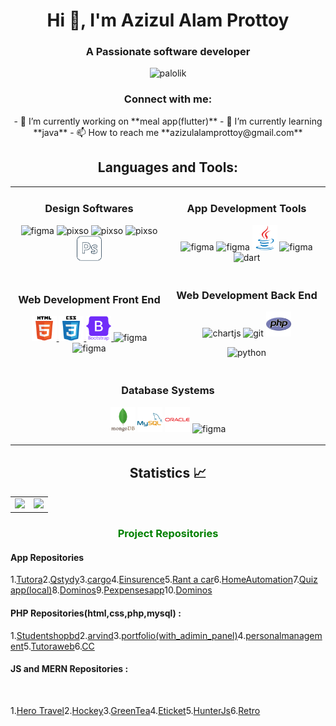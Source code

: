<h1 align="center">Hi 👋, I'm Azizul Alam Prottoy</h1>
<h3 align="center">A Passionate software developer</h3>
<p  align="center"> <img src="https://komarev.com/ghpvc/?username=palolik&label=Profile%20views&color=0e75b6&style=flat" alt="palolik" /> </p>
<h3 align="center">Connect with me:</h3>
<p align="center"> 
- 🔭 I’m currently working on **meal app(flutter)**
- 🌱 I’m currently learning **java**
- 📫 How to reach me **azizulalamprottoy@gmail.com**
</p>
<h2 align="center">Languages and Tools:</h2>
<table align="center"  width="100%">    
<tr><td  width="50%">
    <p   align="center">
    <h3  align="center">Design Softwares</h3>
    <div align="center">
    <a><img src="https://www.vectorlogo.zone/logos/figma/figma-icon.svg" alt="figma" width="40" height="40" /> </a>
    <a><img src="https://cms.pixso.net/images/download/px-logo.png" alt="pixso" width="40" height="40" /> </a>
    <a><img src="https://www.vectorlogo.zone/logos/adobe_illustrator/adobe_illustrator-icon.svg" alt="pixso" width="40" height="40" /> </a>
    <a><img src="https://seeklogo.com/images/A/adobe-xd-logo-64364E3A24-seeklogo.com.png" alt="pixso" width="40" height="40" /> </a>
  <a > <img src="https://raw.githubusercontent.com/devicons/devicon/master/icons/photoshop/photoshop-line.svg" alt="photoshop" width="40" height="40" /></a>            
</div>
</p>
</td><td  width="50%">
    <p   align="center">
    <h3 align="center">App Development Tools</h3>
    <div align="center">
    <a><img src="https://upload.wikimedia.org/wikipedia/commons/thumb/c/c1/Android_Studio_icon_%282023%29.svg/2048px-Android_Studio_icon_%282023%29.svg.png" alt="figma" width="40" height="40" /> </a>
    <a><img src="https://cdn.worldvectorlogo.com/logos/arduino-1.svg" alt="figma" width="40" height="40" /> </a>
    <a ><img src="https://raw.githubusercontent.com/devicons/devicon/master/icons/java/java-original.svg" alt="java" width="40" height="40" /> </a>
    <a><img src="https://www.vectorlogo.zone/logos/flutterio/flutterio-icon.svg" alt="figma" width="40" height="40" /> </a>
    <a><img src="https://www.vectorlogo.zone/logos/dartlang/dartlang-icon.svg" alt="dart" width="40" height="40" /> </a> 
</div>
</p>
</td></tr>
<tr><td  width="50%">
    <p   align="center">
    <h3 align="center">Web Development Front End</h3>
    <div align="center">
    <a href="https://www.w3.org/html/" target="_blank" rel="noreferrer"> <img src="https://raw.githubusercontent.com/devicons/devicon/master/icons/html5/html5-original-wordmark.svg" alt="html5" width="40" height="40" /> </a>
    <a href="https://www.w3schools.com/css/" target="_blank" rel="noreferrer"> <img src="https://raw.githubusercontent.com/devicons/devicon/master/icons/css3/css3-original-wordmark.svg" alt="css3" width="40" height="40" /> </a>
    <a href="https://getbootstrap.com" target="_blank" rel="noreferrer"> <img src="https://raw.githubusercontent.com/devicons/devicon/master/icons/bootstrap/bootstrap-plain-wordmark.svg" alt="bootstrap" width="40" height="40" /> </a>
    <a><img src="https://files.raycast.com/nwt9ncojkvwmjfkaada8upafvpnu" alt="figma" width="40" height="40" /> </a>
    <a><img src="https://avatars.githubusercontent.com/u/76870092?s=280&v=4" alt="figma" width="40" height="40" /> </a>
</div>
</p>
</td><td  width="50%">
    <p   align="center">
    <h3 align="center">Web Development Back End</h3>
    <div align="center">
    <a> <img src="https://www.chartjs.org/media/logo-title.svg" alt="chartjs" width="40" height="40" /> </a>
    <a> <img src="https://www.vectorlogo.zone/logos/git-scm/git-scm-icon.svg" alt="git" width="40" height="40" /> </a> 
    <a> <img src="https://raw.githubusercontent.com/devicons/devicon/master/icons/php/php-original.svg" alt="php" width="40" height="40" /> </a> 
 
   <a><img src="https://www.vhv.rs/dpng/f/456-4562295_library-of-javascript-icon-graphic-freeuse-png-files.png" alt="python" width="40" height="40" /> </a> 
</div>
</p>
</td></tr>
<tr ><td colspan="2"  width="100%">
<h3 align="center">Database Systems</h3>
<p   align="center">
<a > <img  src="https://raw.githubusercontent.com/devicons/devicon/master/icons/mongodb/mongodb-original-wordmark.svg"alt="mongodb" width="40" height="40" /> </a> 
<a > <img src="https://raw.githubusercontent.com/devicons/devicon/master/icons/mysql/mysql-original-wordmark.svg" alt="mysql" width="40" height="40" /> </a> 
<a > <img src="https://raw.githubusercontent.com/devicons/devicon/master/icons/oracle/oracle-original.svg" alt="oracle" width="40" height="40" /> </a> 
<a><img src="https://www.vectorlogo.zone/logos/firebase/firebase-icon.svg" alt="figma" width="40" height="40" /> </a>
</p>
</td></tr>
</table>
    <h2 align="center" >Statistics 📈 </h2>
    <table>
    <tr>
        <td><img  src="https://github-readme-stats.vercel.app/api?username=palolik&show_icons=true&theme=tokyonight" /></td>
        <td><img  src="https://github-readme-streak-stats.herokuapp.com/?user=palolik&show_icons=true&theme=tokyonight" /></td>
    </tr>
    </table>
    <h3 align="center" style="color: green;">Project Repositories</h3>
    <h4>App Repositories</h4>
    <p>1.<a href="https://github.com/palolik/tutora-app.git" >Tutora</a>2.<a href="" >Qstydy</a>3.<a href="" >cargo</a>4.<a href="https://github.com/palolik/Einsurenceapp.git" >Einsurence</a>5.<a href="https://github.com/palolik/rentacar-app.git" >Rant a car</a>6.<a href="https://github.com/palolik/homeautomation.git" >HomeAutomation</a>7.<a href="https://github.com/palolik/quizapp.git">Quiz app(local)</a>8.<a href="https://github.com/palolik/domino.git">Dominos</a>9.<a href="https://github.com/palolik/Pexpenseapp.git">Pexpensesapp</a>10.<a href="https://github.com/palolik/domino.git">Dominos</a></p>
     <h4>PHP Repositories(html,css,php,mysql) :</h4>
    <p>1.<a href="" >Studentshopbd</a>2.<a href="" >arvind</a>3.<a href="" >portfolio(with_adimin_panel)</a>4.<a href="" >personalmanagement</a>5.<a href="" >Tutoraweb</a>6.<a href="" >CC</a></p>
    <h4>JS and MERN Repositories :</h4><br>
    <p>1.<a href="https://github.com/palolik/travelwebsite" >Hero Travel</a>2.<a href="https://github.com/palolik/hockey" >Hockey</a>3.<a href="https://github.com/palolik/green-tea" >GreenTea</a>4.<a href="https://github.com/palolik/eTicket" >Eticket</a>5.<a href="https://github.com/palolik/hunterjs" >HunterJs</a>6.<a href="https://github.com/palolik/Retro" >Retro</a></p>